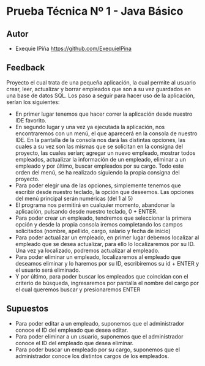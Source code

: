 
# Prueba Técnica Nº 1 - Java Básico







## Autor

- Exequie lPiña https://github.com/ExequielPina


## Feedback

Proyecto el cual trata de una pequeña aplicación, la cual permite al usuario crear, leer, actualizar y borrar empleados que son a su vez guardados en una base de datos SQL.
Los paso a seguir para hacer uso de la aplicación, serían los siguientes:
- En primer lugar tenemos que hacer correr la aplicación desde nuestro IDE favorito.
- En segundo lugar y una vez ya ejecutada la aplicación, nos encontraremos con un menú, el que aparecerá en la consola de nuestro IDE.  En la pantalla de la consola nos dará las distintas opciones, las cuales a su vez son las mismas que se solicitan en la  consigna del proyecto, las cuales serían;  agregar un nuevo empleado, mostrar todos empleados, actualizar la información de un empleado, eliminar a un empleado y por último, buscar empleados por su cargo. Todo este orden del menú, se ha realizado siguiendo la propia consigna del proyecto. 
- Para poder elegir una de las opciones, simplemente tenemos que escribir desde nuestro teclado, la opción que deseemos. Las opciones del menú principal serán numéricas (del 1 al 5) 
- El programa nos permitirá en cualquier momento, abandonar la aplicación, pulsando desde nuestro teclado, 0 + ENTER.
- Para poder crear un empleado, tendremos que seleccionar la primera opción y desde la propia consola iremos completando los campos solicitados (nombre, apellido, cargo, salario y fecha de inicio)
- Para poder actualizar un empleado, en primer lugar debemos localizar al empleado que se desea actualizar, para ello lo localizaremos por su ID. Una vez ya localizado, podremos actualizar al empleado.
- Para poder eliminar un empleado, localizaremos al empleado que deseamos eliminar y lo haremos por su ID, escribiremos su id + ENTER y el usuario será eliminado.
- Y por último, para poder buscar los empleados que coincidan con el criterio de búsqueda, ingresaremos por pantalla el nombre del cargo por el cual queremos buscar y presionaremos ENTER


## Supuestos

- Para poder editar a un empleado, suponemos que el administrador conoce el ID del empleado que desea editar.
- Para poder eliminar a un usuario, suponemos que el administrador conoce el ID del empleado que desea eliminar.
- Para poder buscar un empleado por su cargo, suponemos que el administrador conoce los distintos cargos de los empleados.



